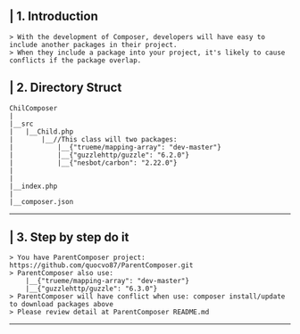 | 1. Introduction
----------------
    > With the development of Composer, developers will have easy to include another packages in their project.
    > When they include a package into your project, it's likely to cause conflicts if the package overlap. 


| 2. Directory Struct
-----------------------

    ChilComposer
    |
    |__src
    |   |__Child.php
    |       |__//This class will two packages: 
    |           |__{"trueme/mapping-array": "dev-master"}
    |           |__{"guzzlehttp/guzzle": "6.2.0"}
    |           |__{"nesbot/carbon": "2.22.0"}
    |
    |
    |__index.php
    |
    |__composer.json
-----------------------


| 3. Step by step do it
-----------------------
    > You have ParentComposer project: https://github.com/quocvo87/ParentComposer.git
    > ParentComposer also use: 
        |__{"trueme/mapping-array": "dev-master"}
        |__{"guzzlehttp/guzzle": "6.3.0"}
    > ParentComposer will have conflict when use: composer install/update to download packages above
    > Please review detail at ParentComposer README.md
-----------------------


